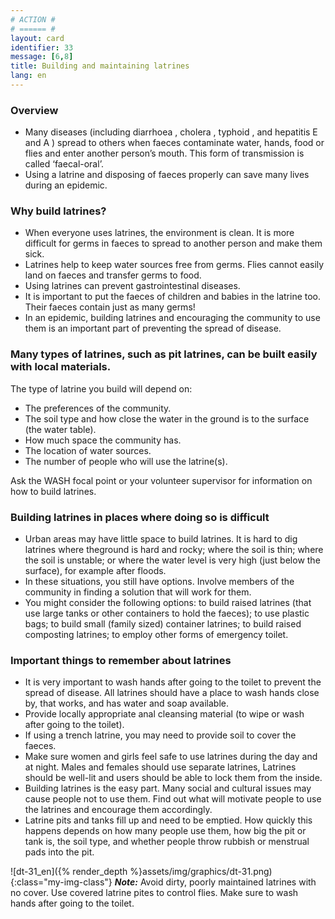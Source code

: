 ```yaml
---
# ACTION #
# ====== #
layout: card
identifier: 33
message: [6,8]
title: Building and maintaining latrines
lang: en
---
```


### Overview

- Many diseases (including diarrhoea <a class="crosslink" href="{% render_depth %}{% render_link disease|1 %}"><i class="fas fa-external-link-alt" aria-hidden="true"></i></a>, cholera <a class="crosslink" href="{% render_depth %}{% render_link disease|2 %}"><i class="fas fa-external-link-alt" aria-hidden="true"></i></a>, typhoid <a class="crosslink" href="{% render_depth %}{% render_link disease|5 %}"><i class="fas fa-external-link-alt" aria-hidden="true"></i></a>, and hepatitis E <a class="crosslink" href="{% render_depth %}{% render_link disease|4 %}"><i class="fas fa-external-link-alt" aria-hidden="true"></i></a> and A <a class="crosslink" href="{% render_depth %}{% render_link disease|3 %}"><i class="fas fa-external-link-alt" aria-hidden="true"></i></a>) spread to others when faeces contaminate water, hands, food or flies and enter another person’s mouth. This form of transmission is called ‘faecal-oral’. 
- Using a latrine and disposing of faeces properly can save many lives during an epidemic.

### Why build latrines?

- When everyone uses latrines, the environment is clean. It is more difficult for germs in faeces to spread to another person and make them sick. 
- Latrines help to keep water sources free from germs. Flies cannot easily land on faeces and transfer germs to food. 
- Using latrines can prevent gastrointestinal diseases.
- It is important to put the faeces of children and babies in the latrine too. Their faeces contain just as many germs! 
- In an epidemic, building latrines and encouraging the community to use them is an important part of preventing the spread of disease.

### Many types of latrines, such as pit latrines, can be built easily with local materials. 

The type of latrine you build will depend on: 
-	The preferences of the community. 
-	The soil type and how close the water in the ground is to the surface (the water table). 
-	How much space the community has. 
-	The location of water sources. 
-	The number of people who will use the latrine(s). 

Ask the WASH focal point or your volunteer supervisor for information on how to build latrines. 

### Building latrines in places where doing so is difficult 
- Urban areas may have little space to build latrines. It is hard to dig latrines where theground is hard and rocky; where the soil is thin; where the soil is unstable; or where the water level is very high (just below the surface), for example after floods. 
- In these situations, you still have options. Involve members of the community in finding a solution that will work for them. 
- You might consider the following options: to build raised latrines (that use large tanks or other containers to hold the faeces); to use plastic bags; to build small (family sized) container latrines; to build raised composting latrines; to employ other forms of emergency toilet. 

### Important things to remember about latrines
- It is very important to wash hands after going to the toilet to prevent the spread of disease. All latrines should have a place to wash hands close by, that works, and has water and soap available. 
- Provide locally appropriate anal cleansing material (to wipe or wash after going to the toilet). 
- If using a trench latrine, you may need to provide soil to cover the faeces. 
- Make sure women and girls feel safe to use latrines during the day and at night. Males and females should use separate latrines, Latrines should be well-lit and users should be able to lock them from the inside. 
- Building latrines is the easy part. Many social and cultural issues may cause people not to use them. Find out what will motivate people to use the latrines and encourage them accordingly. 
- Latrine pits and tanks fill up and need to be emptied. How quickly this happens depends on how many people use them, how big the pit or tank is, the soil type, and whether people throw rubbish or menstrual pads into the pit. 

![dt-31_en]({% render_depth %}assets/img/graphics/dt-31.png){:class="my-img-class"}
***Note:*** Avoid dirty, poorly maintained latrines with no cover. Use covered latrine pites to control flies.  Make sure to wash hands after going to the toilet.

